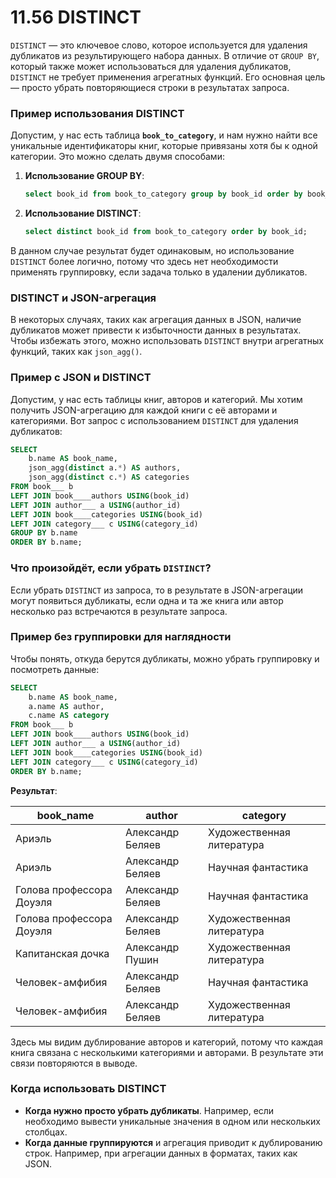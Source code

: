 # 11.56 DISTINCT

`DISTINCT` — это ключевое слово, которое используется для удаления дубликатов из результирующего набора данных. В отличие от `GROUP BY`, который также может использоваться для удаления дубликатов, `DISTINCT` не требует применения агрегатных функций. Его основная цель — просто убрать повторяющиеся строки в результатах запроса.

### Пример использования DISTINCT

Допустим, у нас есть таблица **`book_to_category`**, и нам нужно найти все уникальные идентификаторы книг, которые привязаны хотя бы к одной категории. Это можно сделать двумя способами:

1. **Использование GROUP BY**:
    
    ```sql
    select book_id from book_to_category group by book_id order by book_id;
    ```
    
2. **Использование DISTINCT**:
    
    ```sql
    select distinct book_id from book_to_category order by book_id;
    ```
    

В данном случае результат будет одинаковым, но использование `DISTINCT` более логично, потому что здесь нет необходимости применять группировку, если задача только в удалении дубликатов.

### DISTINCT и JSON-агрегация

В некоторых случаях, таких как агрегация данных в JSON, наличие дубликатов может привести к избыточности данных в результатах. Чтобы избежать этого, можно использовать `DISTINCT` внутри агрегатных функций, таких как `json_agg()`.

### Пример с JSON и DISTINCT

Допустим, у нас есть таблицы книг, авторов и категорий. Мы хотим получить JSON-агрегацию для каждой книги с её авторами и категориями. Вот запрос с использованием `DISTINCT` для удаления дубликатов:

```sql
SELECT
    b.name AS book_name,
    json_agg(distinct a.*) AS authors,
    json_agg(distinct c.*) AS categories
FROM book___ b
LEFT JOIN book____authors USING(book_id)
LEFT JOIN author___ a USING(author_id)
LEFT JOIN book____categories USING(book_id)
LEFT JOIN category___ c USING(category_id)
GROUP BY b.name
ORDER BY b.name;
```

### Что произойдёт, если убрать `DISTINCT`?

Если убрать `DISTINCT` из запроса, то в результате в JSON-агрегации могут появиться дубликаты, если одна и та же книга или автор несколько раз встречаются в результате запроса.

### Пример без группировки для наглядности

Чтобы понять, откуда берутся дубликаты, можно убрать группировку и посмотреть данные:

```sql
SELECT
    b.name AS book_name,
    a.name AS author,
    c.name AS category
FROM book___ b
LEFT JOIN book____authors USING(book_id)
LEFT JOIN author___ a USING(author_id)
LEFT JOIN book____categories USING(book_id)
LEFT JOIN category___ c USING(category_id)
ORDER BY b.name;
```

**Результат**:

| book_name | author | category |
| --- | --- | --- |
| Ариэль | Александр Беляев | Художественная литература |
| Ариэль | Александр Беляев | Научная фантастика |
| Голова профессора Доуэля | Александр Беляев | Научная фантастика |
| Голова профессора Доуэля | Александр Беляев | Художественная литература |
| Капитанская дочка | Александр Пушин | Художественная литература |
| Человек-амфибия | Александр Беляев | Научная фантастика |
| Человек-амфибия | Александр Беляев | Художественная литература |

Здесь мы видим дублирование авторов и категорий, потому что каждая книга связана с несколькими категориями и авторами. В результате эти связи повторяются в выводе.

### Когда использовать DISTINCT

- **Когда нужно просто убрать дубликаты**. Например, если необходимо вывести уникальные значения в одном или нескольких столбцах.
- **Когда данные группируются** и агрегация приводит к дублированию строк. Например, при агрегации данных в форматах, таких как JSON.